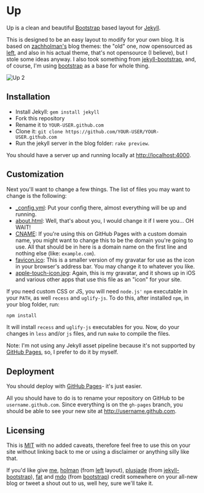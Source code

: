 # Up

Up is a clean and beautiful [Bootstrap](http://getbootstrap.com) based layout
for [Jekyll](https://github.com/mojombo/jekyll).

This is designed to be an easy layout to modify for your own blog. It is
based on [zachholman's](http://zachholman.com/) blog themes: the "old" one, now
opensourced as [left](http://github.com/holman/left), and also in his actual
theme, that's not opensource (I believe), but I stole some ideas anyway. I also
took something from [jekyll-bootstrap](https://github.com/plusjade/jekyll-bootstrap),
and, of course, I'm using [bootstrap](https://github.com/twitter/bootstrap) as
a base for whole thing.

![Up 2](http://f.cl.ly/items/3S2m1X2I1V0s0E2P1s38/Captura%20de%20Tela%202013-04-08%20%C3%A0s%2000.37.30.png)

## Installation

- Install Jekyll: `gem install jekyll`
- Fork this repository
- Rename it to `YOUR-USER.github.com`
- Clone it: `git clone https://github.com/YOUR-USER/YOUR-USER.github.com`
- Run the jekyll server in the blog folder: `rake preview`.

You should have a server up and running locally at <http://localhost:4000>.

## Customization

Next you'll want to change a few things. The list of files you may want to
change is the following:

- [_config.yml](https://github.com/caarlos0/up/blob/gh-pages/_config.yml): Put
your config there, almost everything will be up and running.
- [about.html](https://github.com/caarlos0/up/blob/gh-pages/about.html): Well, that's
about you, I would change it if I were you... OH WAIT!
- [CNAME](https://github.com/caarlos0/up/blob/gh-pages/CNAME): If you're using
this on GitHub Pages with a custom domain name, you might want to change this to be
the domain you're going to use. All that should be in here is a
domain name on the first line and nothing else (like: `example.com`).
- [favicon.ico](https://github.com/caarlos0/up/blob/gh-pages/favicon.ico): This
is a smaller version of my gravatar for use as the icon in your browser's
address bar. You may change it to whatever you like.
- [apple-touch-icon.jpg](https://github.com/caarlos0/up/blob/gh-pages/apple-touch-icon.jpg):
Again, this is my gravatar, and it shows up in iOS and various other apps
that use this file as an "icon" for your site.

If you need custom CSS or JS, you will need `node.js'` `npm` executable in
your `PATH`, as well `recess` and `uglify-js`. To do this, after installed
`npm`, in your blog folder, run:

```sh
npm install
```

It will install `recess` and `uglify-js` executables for you. Now, do your
changes in `less` and/or `js` files, and run `make` to compile the files.

Note: I'm not using any Jekyll asset pipeline because it's not supported
by [GitHub Pages](http://pages.github.com), so, I prefer to do it by myself.


## Deployment

You should deploy with [GitHub Pages](http://pages.github.com)- it's just
easier.

All you should have to do is to rename your repository on GitHub to be
`username.github.com`. Since everything is on the `gh-pages` branch, you
should be able to see your new site at <http://username.github.com>.


## Licensing

This is [MIT](https://github.com/caarlos0/up/blob/master/LICENSE) with no
added caveats, therefore feel free to use this on your site without
linking back to me or using a disclaimer or anything silly like that.

If you'd like give [me](http://github.com/caarlos0),
[holman](http://github.com/holman)
(from [left](http://github.com/holman/left) layout),
[plusjade](https://github.com/plusjade)
(from [jekyll-bootstrap](https://github.com/plusjade/jekyll-bootstrap)),
[fat](https://github.com/fat) and [mdo](https://github.com/mdo) (from
[bootstrap](https://github.com/twitter/bootstrap)) credit somewhere on your
all-new blog or tweet a shout out to us, well hey, sure we'll take it.

